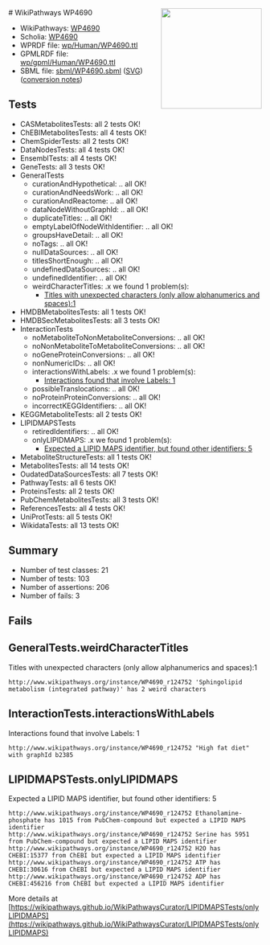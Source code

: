 <img style="float: right; width: 200px" src="../logo.png" />
# WikiPathways WP4690

* WikiPathways: [WP4690](https://identifiers.org/wikipathways:WP4690)
* Scholia: [WP4690](https://scholia.toolforge.org/wikipathways/WP4690)
* WPRDF file: [wp/Human/WP4690.ttl](../wp/Human/WP4690.ttl)
* GPMLRDF file: [wp/gpml/Human/WP4690.ttl](../wp/gpml/Human/WP4690.ttl)
* SBML file: [sbml/WP4690.sbml](../sbml/WP4690.sbml) ([SVG](../sbml/WP4690.svg)) ([conversion notes](../sbml/WP4690.txt))

## Tests
* CASMetabolitesTests: all 2 tests OK!
* ChEBIMetabolitesTests: all 4 tests OK!
* ChemSpiderTests: all 2 tests OK!
* DataNodesTests: all 4 tests OK!
* EnsemblTests: all 4 tests OK!
* GeneTests: all 3 tests OK!
* GeneralTests
    * curationAndHypothetical: .. all OK!
    * curationAndNeedsWork: .. all OK!
    * curationAndReactome: .. all OK!
    * dataNodeWithoutGraphId: .. all OK!
    * duplicateTitles: .. all OK!
    * emptyLabelOfNodeWithIdentifier: .. all OK!
    * groupsHaveDetail: .. all OK!
    * noTags: .. all OK!
    * nullDataSources: .. all OK!
    * titlesShortEnough: .. all OK!
    * undefinedDataSources: .. all OK!
    * undefinedIdentifier: .. all OK!
    * weirdCharacterTitles: .x we found 1 problem(s):
        * [Titles with unexpected characters (only allow alphanumerics and spaces):1](#fda87b3f)
* HMDBMetabolitesTests: all 1 tests OK!
* HMDBSecMetabolitesTests: all 3 tests OK!
* InteractionTests
    * noMetaboliteToNonMetaboliteConversions: .. all OK!
    * noNonMetaboliteToMetaboliteConversions: .. all OK!
    * noGeneProteinConversions: .. all OK!
    * nonNumericIDs: .. all OK!
    * interactionsWithLabels: .x we found 1 problem(s):
        * [Interactions found that involve Labels: 1](#630d2678)
    * possibleTranslocations: .. all OK!
    * noProteinProteinConversions: .. all OK!
    * incorrectKEGGIdentifiers: .. all OK!
* KEGGMetaboliteTests: all 2 tests OK!
* LIPIDMAPSTests
    * retiredIdentifiers: .. all OK!
    * onlyLIPIDMAPS: .x we found 1 problem(s):
        * [Expected a LIPID MAPS identifier, but found other identifiers: 5](#48cc60bc)
* MetaboliteStructureTests: all 1 tests OK!
* MetabolitesTests: all 14 tests OK!
* OudatedDataSourcesTests: all 7 tests OK!
* PathwayTests: all 6 tests OK!
* ProteinsTests: all 2 tests OK!
* PubChemMetabolitesTests: all 3 tests OK!
* ReferencesTests: all 4 tests OK!
* UniProtTests: all 5 tests OK!
* WikidataTests: all 13 tests OK!


## Summary

* Number of test classes: 21
* Number of tests: 103
* Number of assertions: 206
* Number of fails: 3

## Fails

<a name="fda87b3f" />

## GeneralTests.weirdCharacterTitles

Titles with unexpected characters (only allow alphanumerics and spaces):1
```
http://www.wikipathways.org/instance/WP4690_r124752 'Sphingolipid metabolism (integrated pathway)' has 2 weird characters
```

<a name="630d2678" />

## InteractionTests.interactionsWithLabels

Interactions found that involve Labels: 1
```
http://www.wikipathways.org/instance/WP4690_r124752 "High fat diet" with graphId b2385
```

<a name="48cc60bc" />

## LIPIDMAPSTests.onlyLIPIDMAPS

Expected a LIPID MAPS identifier, but found other identifiers: 5
```
http://www.wikipathways.org/instance/WP4690_r124752 Ethanolamine-phosphate has 1015 from PubChem-compound but expected a LIPID MAPS identifier
http://www.wikipathways.org/instance/WP4690_r124752 Serine has 5951 from PubChem-compound but expected a LIPID MAPS identifier
http://www.wikipathways.org/instance/WP4690_r124752 H2O has CHEBI:15377 from ChEBI but expected a LIPID MAPS identifier
http://www.wikipathways.org/instance/WP4690_r124752 ATP has CHEBI:30616 from ChEBI but expected a LIPID MAPS identifier
http://www.wikipathways.org/instance/WP4690_r124752 ADP has CHEBI:456216 from ChEBI but expected a LIPID MAPS identifier
```

More details at [https://wikipathways.github.io/WikiPathwaysCurator/LIPIDMAPSTests/onlyLIPIDMAPS](https://wikipathways.github.io/WikiPathwaysCurator/LIPIDMAPSTests/onlyLIPIDMAPS)

